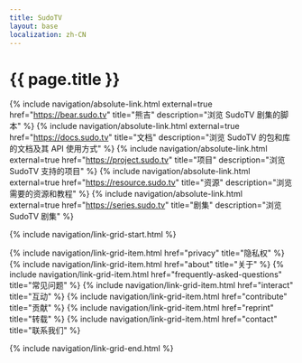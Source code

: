 ```yaml
---
title: SudoTV
layout: base
localization: zh-CN
---
```


# {{ page.title }}

{% include navigation/absolute-link.html
    external=true
    href="https://bear.sudo.tv"
    title="熊吉"
    description="浏览 SudoTV 剧集的脚本"
%}
{% include navigation/absolute-link.html
    external=true
    href="https://docs.sudo.tv"
    title="文档"
    description="浏览 SudoTV 的包和库的文档及其 API 使用方式"
%}
{% include navigation/absolute-link.html
    external=true
    href="https://project.sudo.tv"
    title="项目"
    description="浏览 SudoTV 支持的项目"
%}
{% include navigation/absolute-link.html
    external=true
    href="https://resource.sudo.tv"
    title="资源"
    description="浏览需要的资源和教程"
%}
{% include navigation/absolute-link.html
    external=true
    href="https://series.sudo.tv"
    title="剧集"
    description="浏览 SudoTV 剧集"
%}

{% include navigation/link-grid-start.html %}

{% include navigation/link-grid-item.html
    href="privacy"
    title="隐私权"
%}
{% include navigation/link-grid-item.html
    href="about"
    title="关于"
%}
{% include navigation/link-grid-item.html
    href="frequently-asked-questions"
    title="常见问题"
%}
{% include navigation/link-grid-item.html
    href="interact"
    title="互动"
%}
{% include navigation/link-grid-item.html
    href="contribute"
    title="贡献"
%}
{% include navigation/link-grid-item.html
    href="reprint"
    title="转载"
%}
{% include navigation/link-grid-item.html
    href="contact"
    title="联系我们"
%}

{% include navigation/link-grid-end.html %}
